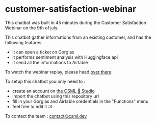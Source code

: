 # customer-satisfaction-webinar
This chatbot was built in 45 minutes during the Customer Satisfaction Webinar on the 9th of july.

This chatbot gather informations from an existing customer, and has the following features:
- it can open a ticket on Gorgias
- it performs sentiment analysis with Huggingface api
- it send all the informations to Airtable

To watch the webinar replay, please head [over there](https://drive.google.com/file/d/1B_bI5k1roVUT6BhH--clvyNgo-uK5ikH/view)


To setup this chatbot you only need to :
- create an account on [the CSML 🦜 Studio](https://studio.csml.dev)
- import the chatbot using this repository url
- fill in your Gorgias and Airtable credentials in the "Functions" menu
- feel free to edit it :3

To contact the team : contact@csml.dev
